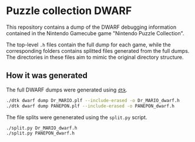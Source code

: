# Puzzle collection DWARF

This repository contains a dump of the DWARF debugging information contained
in the Nintendo Gamecube game "Nintendo Puzzle Collection".

The top-level `.h` files contain the full dump for each game, while the
corresponding folders contains splitted files generated from the full dumps.
The directories in these files aim to mimic the original directory structure.

## How it was generated

The full DWARF dumps were generated using [`dtk`](https://github.com/encounter/decomp-toolkit).

```bash
./dtk dwarf dump Dr_MARIO.plf --include-erased -o Dr_MARIO_dwarf.h
./dtk dwarf dump PANEPON.plf --include-erased -o PANEPON_dwarf.h
```

The file splits were genenerated using the `split.py` script.

```bash
./split.py Dr_MARIO_dwarf.h
./split.py PANEPON_dwarf.h
```
